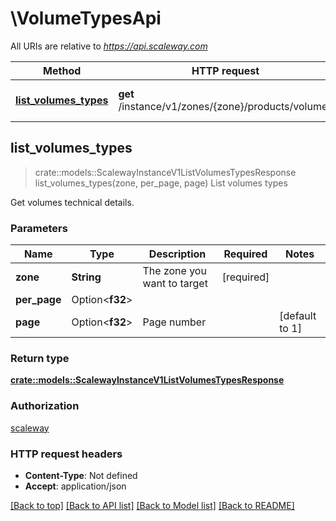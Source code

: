 # \VolumeTypesApi

All URIs are relative to *https://api.scaleway.com*

Method | HTTP request | Description
------------- | ------------- | -------------
[**list_volumes_types**](VolumeTypesApi.md#list_volumes_types) | **get** /instance/v1/zones/{zone}/products/volumes | List volumes types



## list_volumes_types

> crate::models::ScalewayInstanceV1ListVolumesTypesResponse list_volumes_types(zone, per_page, page)
List volumes types

Get volumes technical details.

### Parameters


Name | Type | Description  | Required | Notes
------------- | ------------- | ------------- | ------------- | -------------
**zone** | **String** | The zone you want to target | [required] |
**per_page** | Option<**f32**> |  |  |
**page** | Option<**f32**> | Page number |  |[default to 1]

### Return type

[**crate::models::ScalewayInstanceV1ListVolumesTypesResponse**](scaleway.instance.v1.ListVolumesTypesResponse.md)

### Authorization

[scaleway](../README.md#scaleway)

### HTTP request headers

- **Content-Type**: Not defined
- **Accept**: application/json

[[Back to top]](#) [[Back to API list]](../README.md#documentation-for-api-endpoints) [[Back to Model list]](../README.md#documentation-for-models) [[Back to README]](../README.md)

